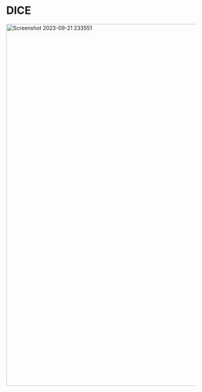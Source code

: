 # DICE

<img width="960" alt="Screenshot 2023-09-21 233551" src="https://github.com/anishajangid7474/DICE/assets/118589918/c9e11ed3-c693-4f5b-aaca-886ad360da40">
